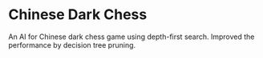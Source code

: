 # Chinese Dark Chess
An AI for Chinese dark chess game using depth-first search. Improved the performance by decision tree pruning.
